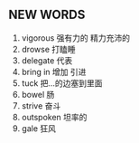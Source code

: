 ## NEW WORDS

1. vigorous 强有力的 精力充沛的
2. drowse 打瞌睡
3. delegate 代表
4. bring in 增加 引进
5. tuck 把...的边塞到里面
6. bowel 肠
7. strive 奋斗
8. outspoken 坦率的
9. gale 狂风
